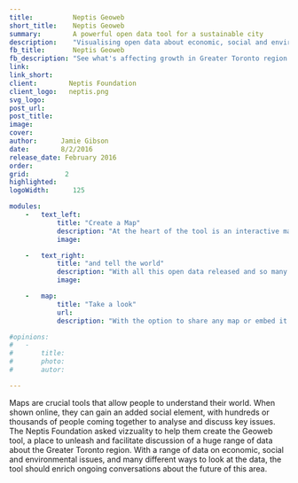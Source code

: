```yaml
---
title:          Neptis Geoweb
short_title:    Neptis Geoweb
summary:        A powerful open data tool for a sustainable city
description:    "Visualising open data about economic, social and environmental issues for the Greater Toronto region"
fb_title:       Neptis Geoweb
fb_description: "See what's affecting growth in Greater Toronto region over the coming decades"
link:        
link_short:  
client:        Neptis Foundation
client_logo:   neptis.png
svg_logo:    
post_url:    
post_title:  
image:       
cover:       
author:      Jamie Gibson
date:        8/2/2016
release_date: February 2016
order:
grid:         2       
highlighted: 
logoWidth:		125

modules:
	- 	text_left: 
			title: "Create a Map"
			description: "At the heart of the tool is an interactive map where you can mix and match all kinds of layers about economic, social and environmental issues, from planned infrastructure development to protected areas and prime agricultural lands. With the analysis tool you can draw custom polygons and look at the different land classifications within your area of interest."
			image:

	- 	text_right:
			title: "and tell the world"
 			description: "With all this open data released and so many different viewpoints looking at the data, we wanted to make sure there was a way for people to share the stories they find. In just a few clicks you can create a data-rich user story to share with the world in the User Stories section."
			image:

	- 	map:
			title: "Take a look"
			url:
			description: "With the option to share any map or embed it in your own website, you're only a few clicks away from telling the world what you've found out"

#opinions:
#	-
#		title:
#		photo:
#		autor:

---
```


Maps are crucial tools that allow people to understand their world. When shown online, they can gain an added social element, with hundreds or thousands of people coming together to analyse and discuss key issues. The Neptis Foundation asked vizzuality to help them create the Geoweb tool, a place to unleash and facilitate discussion of a huge range of data about the Greater Toronto region. With a range of data on economic, social and environmental issues, and many different ways to look at the data, the tool should enrich ongoing conversations about the future of this area. 

